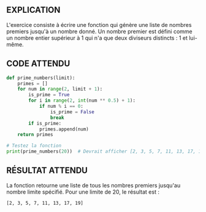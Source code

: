 ## EXPLICATION

L'exercice consiste à écrire une fonction qui génère une liste de nombres premiers jusqu'à un nombre donné. Un nombre premier est défini comme un nombre entier supérieur à 1 qui n'a que deux diviseurs distincts : 1 et lui-même.

## CODE ATTENDU

```python
def prime_numbers(limit):
    primes = []
    for num in range(2, limit + 1):
        is_prime = True
        for i in range(2, int(num ** 0.5) + 1):
            if num % i == 0:
                is_prime = False
                break
        if is_prime:
            primes.append(num)
    return primes

# Testez la fonction
print(prime_numbers(20))  # Devrait afficher [2, 3, 5, 7, 11, 13, 17, 19]
```

## RÉSULTAT ATTENDU

La fonction retourne une liste de tous les nombres premiers jusqu'au nombre limite spécifié. Pour une limite de 20, le résultat est :

```
[2, 3, 5, 7, 11, 13, 17, 19]
```